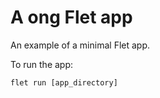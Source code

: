 # A ong Flet app

An example of a minimal Flet app.

To run the app:

```
flet run [app_directory]
```